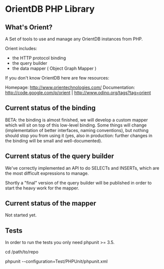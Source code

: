 # OrientDB PHP Library

## What's Orient?

A Set of tools to use and manage any OrientDB instances from PHP.

Orient includes:

* the HTTP protocol binding
* the query builder
* the data mapper ( Object Graph Mapper )


If you don't know OrientDB here are few resources:

Homepage: http://www.orientechnologies.com/
Documentation: http://code.google.com/p/orient | http://www.odino.org/tags?tag=orient

## Current status of the binding

BETA: the binding is almost finished, we will develop a custom mapper which will sit on top of this low-level binding.
Some things will change (implementation of better interfaces, naming conventions), but nothing should stop you from using it (yes, also in production: further changes in the binding will be small and well-documented).

## Current status of the query builder

We've correctly implemented an API to do SELECTs and INSERTs, which are the most difficult expressions to manage.

Shortly a "final" version of the query builder will be published in order to start the heavy work for the mapper.

## Current status of the mapper

Not started yet.

## Tests

In order to run the tests you only need phpunit >= 3.5.

cd /path/to/repo

phpunit --configuration=Test/PHPUnit/phpunit.xml
